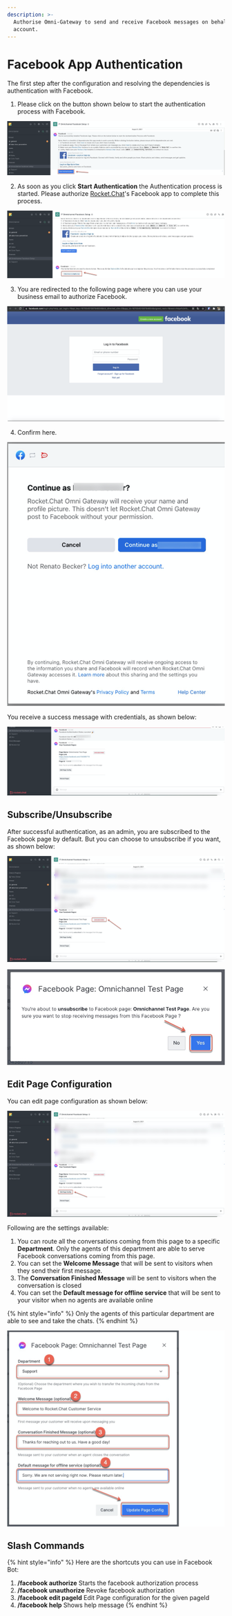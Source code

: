 ```yaml
---
description: >-
  Authorise Omni-Gateway to send and receive Facebook messages on behalf your
  account.
---
```


# Facebook App Authentication

The first step after the configuration and resolving the dependencies is authentication with Facebook.

1. Please click on the button shown below to start the authentication process with Facebook.

![](../../../../../.gitbook/assets/image%20%28513%29.png)

2. As soon as you click **Start Authentication** the  Authentication process is started. Please authorize [Rocket.Chat](http://rocket.chat/)'s Facebook app to complete this process.

![](../../../../../.gitbook/assets/image%20%28525%29.png)

3. You are redirected to the following page where you can use your business email to authorize Facebook.

![](../../../../../.gitbook/assets/image%20%28554%29.png)



4. Confirm here.

![](../../../../../.gitbook/assets/image%20%28552%29.png)

You receive a success message with credentials, as shown below:

![](../../../../../.gitbook/assets/image%20%28540%29.png)



## Subscribe/Unsubscribe

After successful authentication, as an admin, you are subscribed to the Facebook page by default. But you can choose to unsubscribe if you want, as shown below:

![](../../../../../.gitbook/assets/image%20%28564%29.png)

![](../../../../../.gitbook/assets/image%20%28567%29.png)

## Edit Page Configuration

You can edit page configuration as shown below:

![](../../../../../.gitbook/assets/image%20%28565%29.png)



Following are the settings available:

1. You can route all the conversations coming from this page to a specific **Department**. Only the agents of this department are able to serve Facebook conversations coming from this page.
2. You can set the **Welcome Message** that will be sent to visitors when they send their first message.
3. The **Conversation Finished Message** will be sent to visitors when the conversation is closed
4. You can set the **Default message for offline service** that will be sent to your visitor when no agents are available online

{% hint style="info" %}
Only the agents of  this particular department are able to see and take the chats.
{% endhint %}

![](../../../../../.gitbook/assets/image%20%28566%29.png)

## Slash Commands

{% hint style="info" %}
Here are the shortcuts you can use in Facebook Bot:

1. **/facebook authorize** Starts the facebook authorization process
2.  **/facebook unauthorize** Revoke facebook authorization 
3. **/facebook edit pageId** Edit Page configuration for the given pageId 
4. **/facebook help** Shows help message
{% endhint %}





